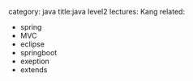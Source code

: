 category: java
title:java level2
lectures: Kang
related:
- spring
- MVC
- eclipse
- springboot
- exeption
- extends

